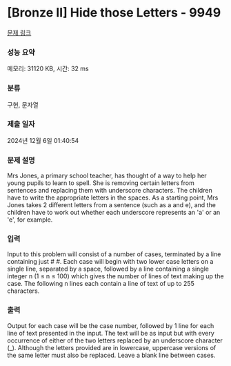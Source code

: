# [Bronze II] Hide those Letters - 9949 

[문제 링크](https://www.acmicpc.net/problem/9949) 

### 성능 요약

메모리: 31120 KB, 시간: 32 ms

### 분류

구현, 문자열

### 제출 일자

2024년 12월 6일 01:40:54

### 문제 설명

<p>Mrs Jones, a primary school teacher, has thought of a way to help her young pupils to learn to spell. She is removing certain letters from sentences and replacing them with underscore characters. The children have to write the appropriate letters in the spaces. As a starting point, Mrs Jones takes 2 different letters from a sentence (such as a and e), and the children have to work out whether each underscore represents an 'a' or an 'e', for example.</p>

### 입력 

 <p>Input to this problem will consist of a number of cases, terminated by a line containing just # #. Each case will begin with two lower case letters on a single line, separated by a space, followed by a line containing a single integer n (1 ≤ n ≤ 100) which gives the number of lines of text making up the case. The following n lines each contain a line of text of up to 255 characters.</p>

### 출력 

 <p>Output for each case will be the case number, followed by 1 line for each line of text presented in the input. The text will be as input but with every occurrence of either of the two letters replaced by an underscore character (_). Although the letters provided are in lowercase, uppercase versions of the same letter must also be replaced. Leave a blank line between cases.</p>

